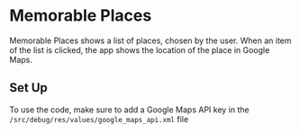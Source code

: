 # Memorable Places
Memorable Places shows a list of places, chosen by the user. When an item of the list is clicked, the app shows the location of the place in Google Maps.

## Set Up
To use the code, make sure to add a Google Maps API key in the `/src/debug/res/values/google_maps_api.xml` file
